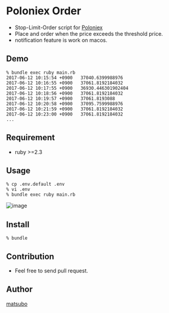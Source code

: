 Poloniex Order
====

- Stop-Limit-Order script for [Poloniex](https://poloniex.com/)
- Place and order when the price exceeds the threshold price.
- notification feature is work on macos.

## Demo

```
% bundle exec ruby main.rb
2017-06-12 10:15:54 +0900	37040.6399988976
2017-06-12 10:16:55 +0900	37061.8192184032
2017-06-12 10:17:55 +0900	36930.446301902404
2017-06-12 10:18:56 +0900	37061.8192184032
2017-06-12 10:19:57 +0900	37061.8193088
2017-06-12 10:20:58 +0900	37095.7599988976
2017-06-12 10:21:59 +0900	37061.8192184032
2017-06-12 10:23:00 +0900	37061.8192184032
...
```


## Requirement

- ruby >=2.3

## Usage

```
% cp .env.default .env
% vi .env
% bundle exec ruby main.rb
```

![image](https://user-images.githubusercontent.com/98103/27017103-d5095862-4f60-11e7-90bd-dbcbae55db43.png)



## Install

```
% bundle
```

## Contribution

- Feel free to send pull request.

## Author

[matsubo](https://github.com/matsubo)
